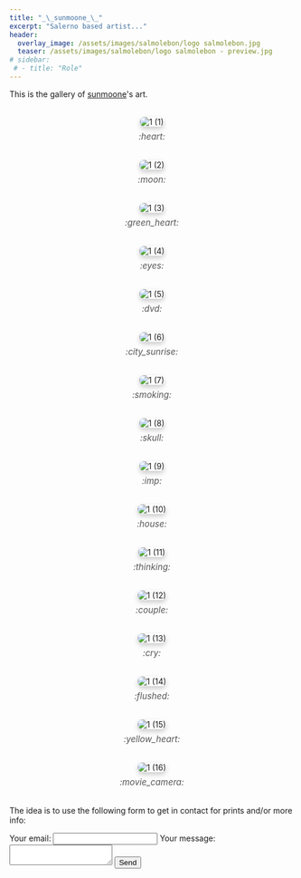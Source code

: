 ```yaml
---
title: "_\_sunmoone_\_"
excerpt: "Salerno based artist..."
header:
  overlay_image: /assets/images/salmolebon/logo salmolebon.jpg
  teaser: /assets/images/salmolebon/logo salmolebon - preview.jpg
# sidebar:
 # - title: "Role"
---
```


This is the gallery of [sunmoone](https://www.instagram.com/_sunmoone_/)'s art.

<figure>
  <img src="/assets/images/salmolebon/1 (1).png" alt="1 (1)">
  <figcaption> :heart: </figcaption>
</figure>

<figure>
  <img src="/assets/images/salmolebon/1 (2).png" alt="1 (2)">
  <figcaption> :moon: </figcaption>
</figure>

<figure>
  <img src="/assets/images/salmolebon/1 (3).png" alt="1 (3)">
  <figcaption> :green_heart: </figcaption>
</figure>

<figure>
  <img src="/assets/images/salmolebon/1 (4).png" alt="1 (4)">
  <figcaption> :eyes: </figcaption>
</figure>

<figure>
  <img src="/assets/images/salmolebon/1 (5).png" alt="1 (5)">
  <figcaption> :dvd: </figcaption>
</figure>

<figure>
  <img src="/assets/images/salmolebon/1 (6).png" alt="1 (6)">
  <figcaption> :city_sunrise: </figcaption>
</figure>

<figure>
  <img src="/assets/images/salmolebon/1 (7).png" alt="1 (7)">
  <figcaption> :smoking: </figcaption>
</figure>

<figure>
  <img src="/assets/images/salmolebon/1 (8).png" alt="1 (8)">
  <figcaption> :skull: </figcaption>
</figure>

<figure>
  <img src="/assets/images/salmolebon/1 (9).png" alt="1 (9)">
  <figcaption> :imp: </figcaption>
</figure>

<figure>
  <img src="/assets/images/salmolebon/1 (10).png" alt="1 (10)">
  <figcaption> :house: </figcaption>
</figure>

<figure>
  <img src="/assets/images/salmolebon/1 (11).png" alt="1 (11)">
  <figcaption> :thinking: </figcaption>
</figure>

<figure>
  <img src="/assets/images/salmolebon/1 (12).png" alt="1 (12)">
  <figcaption> :couple: </figcaption>
</figure>

<figure>
  <img src="/assets/images/salmolebon/1 (13).png" alt="1 (13)">
  <figcaption> :cry: </figcaption>
</figure>

<figure>
  <img src="/assets/images/salmolebon/1 (14).png" alt="1 (14)">
  <figcaption> :flushed: </figcaption>
</figure>

<figure>
  <img src="/assets/images/salmolebon/1 (15).png" alt="1 (15)">
  <figcaption> :yellow_heart: </figcaption>
</figure>

<figure>
  <img src="/assets/images/salmolebon/1 (16).png" alt="1 (16)">
  <figcaption> :movie_camera: </figcaption>
</figure>


The idea is to use the following form to get in contact for prints and/or more info:
 
<form
  action="https://formspree.io/f/xyzdgpzw"
  method="POST"
>
  <label>
    Your email:
    <input type="email" name="email">
  </label>
  <label>
    Your message:
    <textarea name="message"></textarea>
  </label>
  <!-- your other form fields go here -->
  <button type="submit">Send</button>
</form>


<style>
figure {
  text-align: center;
  margin: 2rem 0;
}

figure img {
  max-width: 90%;
  height: auto;
  border-radius: 8px;
  box-shadow: 0 4px 8px rgba(0,0,0,0.2);
}

figcaption {
  font-style: italic;
  color: #555;
  font-size: 0.95rem;
  margin-top: 0.5rem;
}
</style>